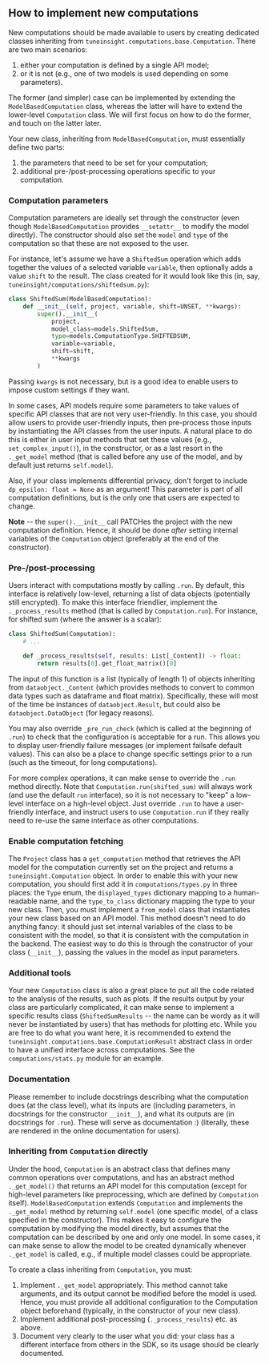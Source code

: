 ## How to implement new computations

New computations should be made available to users by creating dedicated classes inheriting from `tuneinsight.computations.base.Computation`. There are two main scenarios:

1. either your computation is defined by a single API model;
2. or it is not (e.g., one of two models is used depending on some parameters).

The former (and simpler) case can be implemented by extending the `ModelBasedComputation` class, whereas the latter will have to extend the lower-level `Computation` class. We will first focus on how to do the former, and touch on the latter later.

Your new class, inheriting from `ModelBasedComputation`, must essentially define two parts:

1. the parameters that need to be set for your computation;
2. additional pre-/post-processing operations specific to your computation.

### Computation parameters

Computation parameters are ideally set through the constructor (even though `ModelBasedComputation` provides `__setattr__` to modify the model directly). The constructor should also set the `model` and `type` of the computation so that these are not exposed to the user.

For instance, let's assume we have a `ShiftedSum` operation which adds together the values of a selected variable `variable`, then optionally adds a value `shift` to the result. The class created for it would look like this (in, say, `tuneinsight/computations/shiftedsum.py`):

```python
class ShiftedSum(ModelBasedComputation):
    def __init__(self, project, variable, shift=UNSET, **kwargs):
        super().__init__(
            project,
            model_class=models.ShiftedSum,
            type=models.ComputationType.SHIFTEDSUM,
            variable=variable,
            shift=shift,
            **kwargs
        )
```

Passing `kwargs` is not necessary, but is a good idea to enable users to impose custom settings if they want.

In some cases, API models require some parameters to take values of specific API classes that are not very user-friendly. In this case, you should allow users to provide user-friendly inputs, then pre-process those inputs by instantiating the API classes from the user inputs. A natural place to do this is either in user input methods that set these values (e.g., `set_complex_input()`), in the constructor, or as a last resort in the `._get_model` method (that is called before any use of the model, and by default just returns `self.model`).

Also, if your class implements differential privacy, don't forget to include `dp_epsilon: float = None` as an argument! This parameter is part of all computation definitions, but is the only one that users are expected to change.

**Note** -- the `super().__init__` call PATCHes the project with the new computation definition. Hence, it should be done _after_ setting internal variables of the `Computation` object (preferably at the end of the constructor).

### Pre-/post-processing

Users interact with computations mostly by calling `.run`. By default, this interface is relatively low-level, returning a list of data objects (potentially still encrypted). To make this interface friendlier, implement the `._process_results` method (that is called by `Computation.run`). For instance, for shifted sum (where the answer is a scalar):

```python
class ShiftedSum(Computation):
    # ...

    def _process_results(self, results: List[_Content]) -> float:
        return results[0].get_float_matrix()[0]
```

The input of this function is a list (typically of length 1) of objects inheriting from `dataobject._Content` (which provides methods to convert to common data types such as dataframe and float matrix). Specifically, these will most of the time be instances of `dataobject.Result`, but could also be `dataobject.DataObject` (for legacy reasons).

You may also override `_pre_run_check` (which is called at the beginning of `.run`) to check that the configuration is acceptable for a run. This allows you to display user-friendly failure messages (or implement failsafe default values). This can also be a place to change specific settings prior to a run (such as the timeout, for long computations).

For more complex operations, it can make sense to override the `.run` method directly. Note that `Computation.run(shifted_sum)` will always work (and use the default `run` interface), so it is not necessary to "keep" a low-level interface on a high-level object. Just override `.run` to have a user-friendly interface, and instruct users to use `Computation.run` if they really need to re-use the same interface as other computations.

### Enable computation fetching

The `Project` class has a `get_computation` method that retrieves the API model for the computation currently set on the project and returns a `tuneinsight.Computation` object. In order to enable this with your new computation, you should first add it in `computations/types.py` in three places: the `Type` enum, the `displayed_types` dictionary mapping to a human-readable name, and the `type_to_class` dictionary mapping the type to your new class. Then, you must implement a `from_model` class that instantiates your new class based on an API model. This method doesn't need to do anything fancy: it should just set internal variables of the class to be consistent with the model, so that it is consistent with the computation in the backend. The easiest way to do this is through the constructor of your class (`__init__`), passing the values in the model as input parameters.

### Additional tools

Your new `Computation` class is also a great place to put all the code related to the analysis of the results, such as plots. If the results output by your class are particularly complicated, it can make sense to implement a specific results class (`ShiftedSumResults` -- the name can be wordy as it will never be instantiated by users) that has methods for plotting etc. While you are free to do what you want here, it is recommended to extend the `tuneinsight.computations.base.ComputationResult` abstract class in order to have a unified interface across computations. See the `computations/stats.py` module for an example.

### Documentation

Please remember to include docstrings describing what the computation does (at the class level), what its inputs are (including parameters, in docstrings for the constructor `__init__`), and what its outputs are (in docstrings for `.run`). These will serve as documentation :) (literally, these are rendered in the online documentation for users).

### Inheriting from `Computation` directly

Under the hood, `Computation` is an abstract class that defines many common operations over computations, and has an abstract method `._get_model()` that returns an API model for this computation (except for high-level parameters like preprocessing, which are defined by `Computation` itself). `ModelBasedComputation` extends `Computation` and implements the `._get_model` method by returning `self.model` (one specific model, of a class specified in the constructor). This makes it easy to configure the computation by modifying the model directly, but assumes that the computation can be described by one and only one model. In some cases, it can make sense to allow the model to be created dynamically whenever `._get_model` is called, e.g., if multiple model classes could be appropriate.

To create a class inheriting from `Computation`, you must:

1. Implement `._get_model` appropriately. This method cannot take arguments, and its output cannot be modified before the model is used. Hence, you must provide all additional configuration to the Computation object beforehand (typically, in the constructor of your new class).
2. Implement additional post-processing (`._process_results`) etc. as above.
3. Document very clearly to the user what you did: your class has a different interface from others in the SDK, so its usage should be clearly documented.
